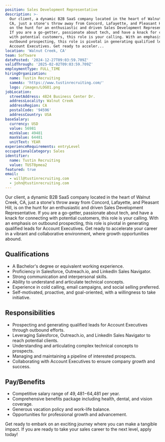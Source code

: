 ```yaml
---
position: Sales Development Representative
description: >-
  Our client, a dynamic B2B SaaS company located in the heart of Walnut Creek,
  CA, just a stone's throw away from Concord, Lafayette, and Pleasant Hill, is
  on the hunt for an enthusiastic and driven Sales Development Representative.
  If you are a go-getter, passionate about tech, and have a knack for connecting
  with potential customers, this role is your calling. With an emphasis on
  outbound prospecting, this role is pivotal in generating qualified leads for
  Account Executives. Get ready to acceler...
location: 'Walnut Creek, CA'
team: Software
datePosted: '2024-12-27T09:03:59.709Z'
validThrough: '2025-02-02T09:03:59.709Z'
employmentType: FULL_TIME
hiringOrganization:
  name: Tustin Recruiting
  sameAs: 'https://www.tustinrecruiting.com/'
  logo: /images/LOGO1.png
jobLocation:
  streetAddress: 4824 Business Center Dr.
  addressLocality: Walnut Creek
  addressRegion: CA
  postalCode: '94596'
  addressCountry: USA
baseSalary:
  currency: USD
  value: 56981
  minValue: 49481
  maxValue: 64481
  unitText: YEAR
experienceRequirements: entryLevel
occupationalCategory: Sales
identifier:
  name: Tustin Recruiting
  value: TUST0pmea2
featured: true
email:
  - will@tustinrecruiting.com
  - john@tustinrecruiting.com
---
```




Our client, a dynamic B2B SaaS company located in the heart of Walnut Creek, CA, just a stone's throw away from Concord, Lafayette, and Pleasant Hill, is on the hunt for an enthusiastic and driven Sales Development Representative. If you are a go-getter, passionate about tech, and have a knack for connecting with potential customers, this role is your calling. With an emphasis on outbound prospecting, this role is pivotal in generating qualified leads for Account Executives. Get ready to accelerate your career in a vibrant and collaborative environment, where growth opportunities abound.

## Qualifications
- A Bachelor's degree or equivalent working experience.
- Proficiency in Salesforce, Outreach.io, and LinkedIn Sales Navigator.
- Strong communication and interpersonal skills.
- Ability to understand and articulate technical concepts.
- Experience in cold calling, email campaigns, and social selling preferred.
- Self-motivated, proactive, and goal-oriented, with a willingness to take initiative.

## Responsibilities
- Prospecting and generating qualified leads for Account Executives through outbound efforts.
- Leveraging Salesforce, Outreach.io, and LinkedIn Sales Navigator to reach potential clients.
- Understanding and articulating complex technical concepts to prospects.
- Managing and maintaining a pipeline of interested prospects.
- Collaborating with Account Executives to ensure company growth and success.

## Pay/Benefits
- Competitive salary range of $49,481-$64,481 per year.
- Comprehensive benefits package including health, dental, and vision coverage.
- Generous vacation policy and work-life balance.
- Opportunities for professional growth and advancement.

Get ready to embark on an exciting journey where you can make a tangible impact. If you are ready to take your sales career to the next level, apply today!

